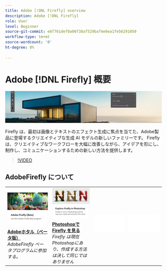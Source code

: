 ```yaml
---
title: Adobe [!DNL Firefly] overview
description: Adobe [!DNL Firefly]
role: User
level: Beginner
source-git-commit: e6f761def0a06f38af529baf4e6ea1fe56291050
workflow-type: tm+mt
source-wordcount: '0'
ht-degree: 0%

---
```


# Adobe [!DNL Firefly] 概要

![ホタルのヒーローイメージ](../assets/firefly.png)

Firefly は、最初は画像とテキストのエフェクト生成に焦点を当てた、Adobe製品に登場するクリエイティブな生成 AI モデルの新しいファミリーです。 Firefly は、クリエイティブなワークフローを大幅に改善しながら、アイデアを形にし、制作し、コミュニケーションするための新しい方法を提供します。

>[!VIDEO](https://video.tv.adobe.com/v/3416970t1?quality=12&learn=on&hidetitle=true)

## AdobeFirefly について

<table>
<tr>
   <td>
      <a href="https://firefly.adobe.com/" {target="_blank" }>
         <img alt="Adobeホタル（ベータ版）" src="../assets/firefly-beta.png" />
      </a>
      <div>
      <a href="https://firefly.adobe.com/" {target="_blank" }><strong>Adobeホタル（ベータ版）</strong></a>
      </div>
      <em>AdobeFirefly ベータプログラムに参加する。</em>
      <br>
  </td>
  <td>
      <a href="https://www.adobe.com/sensei/generative-ai/firefly.html" {target="_blank" }>
         <img alt="Photoshopで Firefly を見る" src="../assets/firefly-photoshop.png" />
      </a>
      <div>
      <a href="https://www.adobe.com/sensei/generative-ai/firefly.html" {target="_blank" }><strong>Photoshopで Firefly を見る</strong></a>
      </div>
      <em>Firefly は現在Photoshopにあり、作成する方法は決して同じではありません</em>
      <br>
  </td>
  <td>
    <img alt="スペーサー" src="../assets/Whitespacer.png" />
    <div>
    <br>
  </td>
  <td>
    <img alt="スペーサー" src="../assets/Whitespacer.png" />
    <div>
    <br>
  </td>
</tr>
</table>
